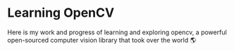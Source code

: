 # Learning OpenCV
 Here is my work and progress of learning and exploring opencv, a powerful open-sourced computer vision library that took over the world 🌎
